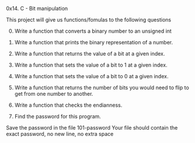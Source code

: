 0x14. C - Bit manipulation

This project will give us functions/fomulas to the following questions

0. Write a function that converts a binary number to an unsigned int

1. Write a function that prints the binary representation of a number.

2. Write a function that returns the value of a bit at a given index.

3. Write a function that sets the value of a bit to 1 at a given index.

4. Write a function that sets the value of a bit to 0 at a given index.

5. Write a function that returns the number of bits you would need to flip to get from one number to another.

6. Write a function that checks the endianness.

7. Find the password for this program.

Save the password in the file 101-password
Your file should contain the exact password, no new line, no extra space
